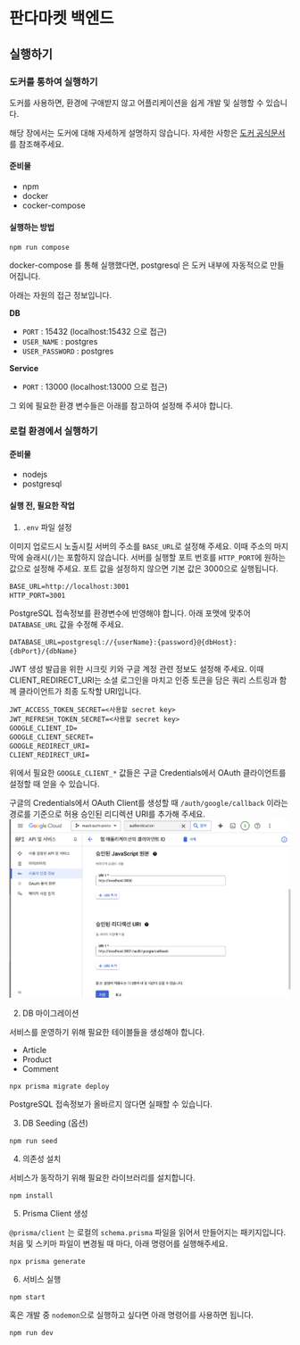 
# 판다마켓 백엔드

## 실행하기

### 도커를 통하여 실행하기

도커를 사용하면, 환경에 구애받지 않고 어플리케이션을 쉽게 개발 및 실행할 수 있습니다.

해당 장에서는 도커에 대해 자세하게 설명하지 않습니다.
자세한 사항은 [도커 공식문서](https://docs.docker.com/desktop/)를 참조해주세요.


#### 준비물

- npm
- docker
- cocker-compose

#### 실행하는 방법

```shell
npm run compose
```

docker-compose 를 통해 실행했다면, postgresql 은 도커 내부에 자동적으로 만들어집니다.

아래는 자원의 접근 정보입니다.

**DB**

- `PORT` : 15432 (localhost:15432 으로 접근)
- `USER_NAME` : postgres
- `USER_PASSWORD` : postgres

**Service**

- `PORT` : 13000 (localhost:13000 으로 접근)

그 외에 필요한 환경 변수들은 아래를 참고하여 설정해 주셔야 합니다.


### 로컬 환경에서 실행하기

#### 준비물

- nodejs
- postgresql

#### 실행 전, 필요한 작업

1. `.env` 파일 설정

이미지 업로드시 노출시킬 서버의 주소를 `BASE_URL`로 설정해 주세요. 이때 주소의 마지막에 슬래시(`/`)는 포함하지 않습니다.
서버를 실행할 포트 번호를 `HTTP_PORT`에 원하는 값으로 설정해 주세요. 포트 값을 설정하지 않으면 기본 값은 3000으로 실행됩니다.

```
BASE_URL=http://localhost:3001
HTTP_PORT=3001
```


PostgreSQL 접속정보를 환경변수에 반영해야 합니다.
아래 포맷에 맞추어 `DATABASE_URL` 값을 수정해 주세요.

```
DATABASE_URL=postgresql://{userName}:{password}@{dbHost}:{dbPort}/{dbName}
```

JWT 생성 발급을 위한 시크릿 키와 구글 계정 관련 정보도 설정해 주세요. 이때 CLIENT_REDIRECT_URI는 소셜 로그인을 마치고 인증 토큰을 담은 쿼리 스트링과 함께 클라이언트가 최종 도착할 URI입니다.

```
JWT_ACCESS_TOKEN_SECRET=<사용할 secret key>
JWT_REFRESH_TOKEN_SECRET=<사용할 secret key>
GOOGLE_CLIENT_ID=
GOOGLE_CLIENT_SECRET=
GOOGLE_REDIRECT_URI=
CLIENT_REDIRECT_URI=
```

위에서 필요한 `GOOGLE_CLIENT_*` 값들은 구글 Credentials에서 OAuth 클라이언트를 설정할 때 얻을 수 있습니다.

구글의 Credentials에서 OAuth Client를 생성할 때 `/auth/google/callback` 이라는 경로를 기준으로 허용 승인된 리디렉션 URI를 추가해 주세요.
![설정 화면](./google-auth-setting.png)

2. DB 마이그레이션

서비스를 운영하기 위해 필요한 테이블들을 생성해야 합니다.

- Article
- Product
- Comment

```
npx prisma migrate deploy
```

PostgreSQL 접속정보가 올바르지 않다면 실패할 수 있습니다.


3. DB Seeding (옵션)

```
npm run seed
```

4. 의존성 설치

서비스가 동작하기 위해 필요한 라이브러리를 설치합니다.

```
npm install
```

5. Prisma Client 생성

`@prisma/client` 는 로컬의 `schema.prisma` 파일을 읽어서 만들어지는 패키지입니다.
처음 및 스키마 파일이 변경될 때 마다, 아래 명령어를 실행해주세요.

```
npx prisma generate
```

6. 서비스 실행

```
npm start
```

혹은 개발 중 `nodemon`으로 실행하고 싶다면 아래 명령어를 사용하면 됩니다.

```
npm run dev
```
